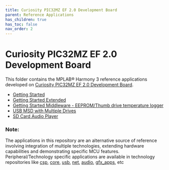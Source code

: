 ```yaml
---
title: Curiosity PIC32MZ EF 2.0 Development Board
parent: Reference Applications
has_children: true
has_toc: false
nav_order: 2
---
```

# Curiosity PIC32MZ EF 2.0 Development Board

This folder contains the MPLAB® Harmony 3 reference applications developed on [Curiosity PIC32MZ EF 2.0 Development Board](https://www.microchip.com/Developmenttools/ProductDetails/DM320209).


* [Getting Started](./pic32mzef_getting_started/docs/readme.md)
* [Getting Started Extended](./getting_started_ext/docs/readme.md)
* [Getting Started Middleware - EEPROM/Thumb drive temperature logger](./getting_started_middleware/docs/readme.md)
* [USB MSD with Multiple Drives](./msd_multiple_luns/docs/readme.md)
* [SD Card Audio Player](./sdcard_player/docs/readme.md)


### **Note:** 
The applications in this repository are an alternative source of reference involving integration of multiple technologies, extending hardware capabilities and demonstrating specific MCU features. 
Peripheral/Technology specific applications are available in technology repositories like [csp](https://github.com/Microchip-MPLAB-Harmony/csp), [core](https://github.com/Microchip-MPLAB-Harmony/core), [usb](https://github.com/Microchip-MPLAB-Harmony/usb), [net](https://github.com/Microchip-MPLAB-Harmony/net), [audio](https://github.com/Microchip-MPLAB-Harmony/audio), [gfx_apps](https://github.com/Microchip-MPLAB-Harmony/gfx_apps), etc

